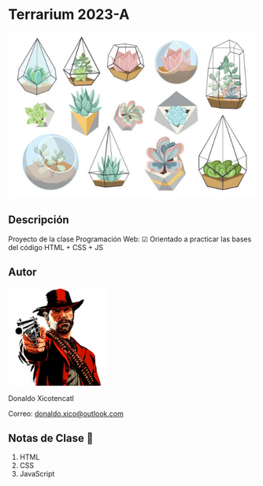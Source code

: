 # Terrarium 2023-A
![Terrarium Image](./images/001imagen.jpg)

## Descripción
Proyecto de la clase Programación Web: ☑ Orientado a 
practicar las bases del código HTML + CSS + JS 

## Autor
<img 
    src="./images/002imagen.jpg" 
    alt="Donaldo-X7" 
    width="200"
    />

Donaldo Xicotencatl

Correo: donaldo.xico@outlook.com

## Notas de Clase 📝

1. HTML
2. CSS
3. JavaScript